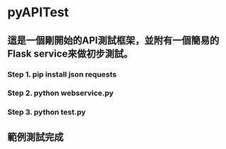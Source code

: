 # pyAPITest

## 這是一個剛開始的API測試框架，並附有一個簡易的Flask service來做初步測試。

### Step 1. pip install json requests
### Step 2. python webservice.py
### Step 3. python test.py

## 範例測試完成
